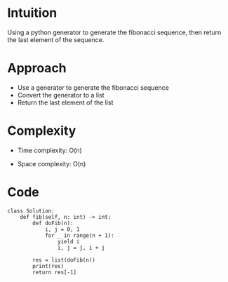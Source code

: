 # Intuition
Using a python generator to generate the fibonacci sequence, then return the last element of the sequence.

# Approach
- Use a generator to generate the fibonacci sequence
- Convert the generator to a list
- Return the last element of the list

# Complexity
- Time complexity: O(n)

- Space complexity: O(n)

# Code
```
class Solution:
    def fib(self, n: int) -> int:
        def doFib(n):
            i, j = 0, 1
            for _ in range(n + 1):
                yield i
                i, j = j, i + j

        res = list(doFib(n))
        print(res)
        return res[-1]
```